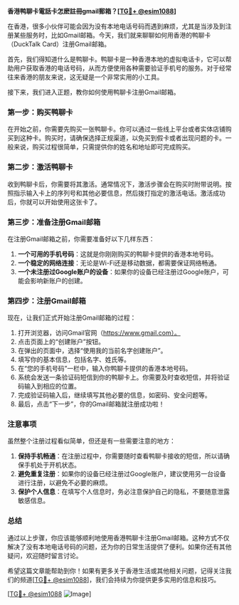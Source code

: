 **香港鸭聊卡電話卡怎麽註冊gmail郵箱？[[TG💪+ @esim1088](https://t.me/s/esim1088)]**

在香港，很多小伙伴可能会因为没有本地电话号码而遇到麻烦，尤其是当涉及到注册某些服务时，比如Gmail邮箱。今天，我们就来聊聊如何用香港的鸭聊卡（DuckTalk Card）注册Gmail邮箱。

首先，我们得知道什么是鸭聊卡。鸭聊卡是一种香港本地的虚拟电话卡，它可以帮助用户获取香港的电话号码，从而方便使用各种需要验证手机号的服务。对于经常往来香港的朋友来说，这无疑是一个非常实用的小工具。

接下来，我们进入正题，教你如何使用鸭聊卡注册Gmail邮箱。

### 第一步：购买鸭聊卡

在开始之前，你需要先购买一张鸭聊卡。你可以通过一些线上平台或者实体店铺购买到这种卡。购买时，请确保选择正规渠道，以免买到假卡或者出现问题的卡。一般来说，购买过程很简单，只需提供你的姓名和地址即可完成购买。

### 第二步：激活鸭聊卡

收到鸭聊卡后，你需要将其激活。通常情况下，激活步骤会在购买时附带说明。按照指示输入卡上的序列号和其他必要信息，然后拨打指定的激活电话。激活成功后，你就可以开始使用这张卡了。

### 第三步：准备注册Gmail邮箱

在注册Gmail邮箱之前，你需要准备好以下几样东西：

1. **一个可用的手机号码**：这就是你刚刚购买的鸭聊卡提供的香港本地号码。
2. **一个稳定的网络连接**：无论是Wi-Fi还是移动数据，都需要保证网络畅通。
3. **一个未注册过Google账户的设备**：如果你的设备已经注册过Google账户，可能会影响新账户的创建。

### 第四步：注册Gmail邮箱

现在，让我们正式开始注册Gmail邮箱的过程：

1. 打开浏览器，访问Gmail官网（https://www.gmail.com）。
2. 点击页面上的“创建账户”按钮。
3. 在弹出的页面中，选择“使用我的当前名字创建账户”。
4. 填写你的基本信息，包括名字、姓氏等。
5. 在“您的手机号码”一栏中，输入你鸭聊卡提供的香港本地号码。
6. 系统会发送一条验证码短信到你的鸭聊卡上。你需要及时查收短信，并将验证码输入到相应的位置。
7. 完成验证码输入后，继续填写其他必要的信息，如密码、安全问题等。
8. 最后，点击“下一步”，你的Gmail邮箱就注册成功啦！

### 注意事项

虽然整个注册过程看似简单，但还是有一些需要注意的地方：

1. **保持手机畅通**：在注册过程中，你需要随时查看鸭聊卡接收的短信，所以请确保手机处于开机状态。
2. **避免重复注册**：如果你的设备已经注册过Google账户，建议使用另一台设备进行注册，以避免不必要的麻烦。
3. **保护个人信息**：在填写个人信息时，务必注意保护自己的隐私，不要随意泄露敏感信息。

### 总结

通过以上步骤，你应该能够顺利地使用香港鸭聊卡注册Gmail邮箱。这种方式不仅解决了没有本地电话号码的问题，还为你的日常生活提供了便利。如果你还有其他疑问，欢迎随时留言讨论。

希望这篇文章能帮助到你！如果有更多关于香港生活或其他相关问题，记得关注我们的频道[[TG💪+ @esim1088](https://t.me/s/esim1088)]，我们会持续为你提供更多实用的信息和技巧。

[[TG💪+ @esim1088](https://t.me/s/esim1088) ![Image](https://i.postimg.cc/4NQfJmqS/Snipaste-2025-05-13-00-14-12.png)]